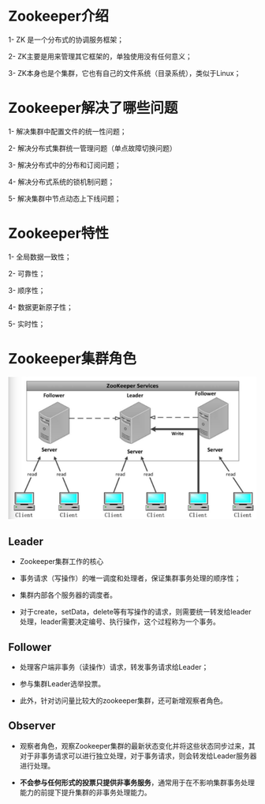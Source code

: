 # Zookeeper介绍

1- ZK 是一个分布式的协调服务框架；

2- ZK主要是用来管理其它框架的，单独使用没有任何意义；

3- ZK本身也是个集群，它也有自己的文件系统（目录系统），类似于Linux；





# Zookeeper解决了哪些问题



1- 解决集群中配置文件的统一性问题； 

2- 解决分布式集群统一管理问题（单点故障切换问题）

3- 解决分布式中的分布和订阅问题；

4- 解决分布式系统的锁机制问题；

5- 解决集群中节点动态上下线问题； 







# Zookeeper特性

1- 全局数据一致性； 

2- 可靠性；

3- 顺序性； 

4- 数据更新原子性； 

5- 实时性； 







# Zookeeper集群角色



![zookeeper集群角色](.\image\zookeeper集群角色.jpg)



## Leader

- Zookeeper集群工作的核心

- 事务请求（写操作）的唯一调度和处理者，保证集群事务处理的顺序性；

- 集群内部各个服务器的调度者。

- 对于create，setData，delete等有写操作的请求，则需要统一转发给leader处理，leader需要决定编号、执行操作，这个过程称为一个事务。

  

## Follower

- 处理客户端非事务（读操作）请求，转发事务请求给Leader；

- 参与集群Leader选举投票。

- 此外，针对访问量比较大的zookeeper集群，还可新增观察者角色。

  

## Observer

- 观察者角色，观察Zookeeper集群的最新状态变化并将这些状态同步过来，其对于非事务请求可以进行独立处理，对于事务请求，则会转发给Leader服务器进行处理。

- **不会参与任何形式的投票只提供非事务服务**，通常用于在不影响集群事务处理能力的前提下提升集群的非事务处理能力。

